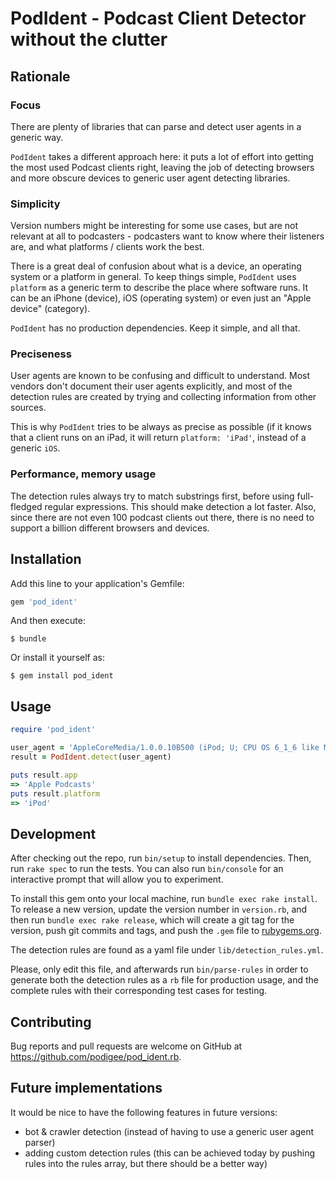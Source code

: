 # PodIdent - Podcast Client Detector without the clutter

## Rationale

### Focus

There are plenty of libraries that can parse and detect user agents in a generic way.

`PodIdent` takes a different approach here: it puts a lot of effort into getting the most used Podcast clients right, leaving the job of detecting browsers and more obscure
devices to generic user agent detecting libraries. 

### Simplicity

Version numbers might be interesting for some use cases, but are not relevant at all to podcasters - podcasters want to know where their listeners are, and what platforms / clients work the best.

There is a great deal of confusion about what is a device, an operating system or a platform in general. To keep things simple, `PodIdent` uses `platform` as a generic term to describe the place where software runs. It can be an iPhone (device), iOS (operating system) or even just an "Apple device" (category).

`PodIdent` has no production dependencies. Keep it simple, and all that.

### Preciseness

User agents are known to be confusing and difficult to understand. Most vendors don't document their user agents explicitly, and most of the detection rules are created by trying and collecting information from other sources.

 This is why `PodIdent` tries to be always as precise as possible (if it knows that a client runs on an iPad, it will return `platform: 'iPad'`, instead of a generic `iOS`.

### Performance, memory usage

 The detection rules always try to match substrings first, before using full-fledged regular expressions. This should make detection a lot faster. Also, since there are not even 100 podcast clients out there, there is no need to support a billion different browsers and devices.

## Installation

Add this line to your application's Gemfile:

```ruby
gem 'pod_ident'
```

And then execute:

    $ bundle

Or install it yourself as:

    $ gem install pod_ident

## Usage

```ruby
require 'pod_ident'

user_agent = 'AppleCoreMedia/1.0.0.10B500 (iPod; U; CPU OS 6_1_6 like Mac OS X; en_gb)'
result = PodIdent.detect(user_agent)

puts result.app 
=> 'Apple Podcasts'
puts result.platform 
=> 'iPod'
```

## Development

After checking out the repo, run `bin/setup` to install dependencies. Then, run `rake spec` to run the tests. You can also run `bin/console` for an interactive prompt that will allow you to experiment.

To install this gem onto your local machine, run `bundle exec rake install`. To release a new version, update the version number in `version.rb`, and then run `bundle exec rake release`, which will create a git tag for the version, push git commits and tags, and push the `.gem` file to [rubygems.org](https://rubygems.org).

The detection rules are found as a yaml file under `lib/detection_rules.yml`. 

Please, only edit this file, and afterwards run `bin/parse-rules` in order to generate both the detection rules as a `rb` file for production usage, and the complete rules with their corresponding test cases for testing.

## Contributing

Bug reports and pull requests are welcome on GitHub at https://github.com/podigee/pod_ident.rb.

## Future implementations

It would be nice to have the following features in future versions:

- bot & crawler detection (instead of having to use a generic user agent parser)
- adding custom detection rules (this can be achieved today by pushing rules into the rules array, but there should be a better way)


